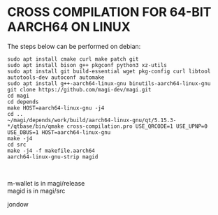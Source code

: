 CROSS COMPILATION FOR 64-BIT AARCH64 ON LINUX
==============================================

The steps below can be performed on debian:

    sudo apt install cmake curl make patch git
    sudo apt install bison g++ pkgconf python3 xz-utils
    sudo apt install git build-essential wget pkg-config curl libtool autotools-dev autoconf automake
    sudo apt install g++-aarch64-linux-gnu binutils-aarch64-linux-gnu
    git clone https://github.com/magi-dev/magi.git
    cd magi
    cd depends
    make HOST=aarch64-linux-gnu -j4
    cd ..
    ~/magi/depends/work/build/aarch64-linux-gnu/qt/5.15.3-*/qtbase/bin/qmake cross-compilation.pro USE_QRCODE=1 USE_UPNP=0 USE_DBUS=1 HOST=aarch64-linux-gnu
    make -j4
    cd src
    make -j4 -f makefile.aarch64
    aarch64-linux-gnu-strip magid
<br/>

m-wallet is in magi/release<br/>
magid is in magi/src<br/>

jondow